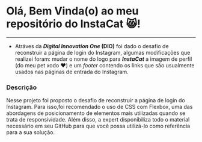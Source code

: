 # Olá, Bem Vinda(o) ao meu repositório do InstaCat :smile_cat:!
____
 - Atráves da ***Digital Innovation One* (DIO)** foi dado o desafio de reconstruir a página de login do Instagram, algumas modificações que realizei foram: mudar o nome do logo para ***InstaCat*** a imagem de perfil (do meu pet xodo :heart:) e um *footer* contendo os links que são usualmente usados nas páginas de entrada do Instagram.

### Descrição
<p>Nesse projeto foi proposto o desafio de reconstruir a página de login do Instagram. Para isso,foi recomendado o uso de CSS com Flexbox, uma das abordagens de posicionamento de elementos mais utilizadas quando se trata de responsividade. Além disso, a expert disponibiliza todo o material necessário em seu GitHub para que você possa utilizá-lo como referência para a sua solução. </p>